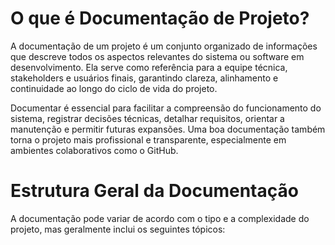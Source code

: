# O que é Documentação de Projeto?
A documentação de um projeto é um conjunto organizado de informações que descreve todos os aspectos relevantes do sistema ou software em desenvolvimento. Ela serve como referência para a equipe técnica, stakeholders e usuários finais, garantindo clareza, alinhamento e continuidade ao longo do ciclo de vida do projeto.

Documentar é essencial para facilitar a compreensão do funcionamento do sistema, registrar decisões técnicas, detalhar requisitos, orientar a manutenção e permitir futuras expansões. Uma boa documentação também torna o projeto mais profissional e transparente, especialmente em ambientes colaborativos como o GitHub.

# Estrutura Geral da Documentação
A documentação pode variar de acordo com o tipo e a complexidade do projeto, mas geralmente inclui os seguintes tópicos:
